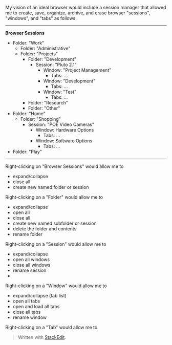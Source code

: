 My vision of an ideal browser would include a session manager that allowed me to create, save, organize, archive, and erase browser  "sessions", "windows", and "tabs" as follows.
___
**Browser Sessions**
* Folder: "Work"
	* Folder: "Administrative"
	* Folder: "Projects"
		* Folder: "Development"
			* Session: "Pluto 2.1"
				* Window: "Project Management"
					* Tabs: ...
				* Window: "Development"
					* Tabs: ...
				* Window: "Test"
					* Tabs: ...
		* Folder: "Research"
		* Folder: "Other"
* Folder: "Home"
	* Folder: "Shopping"
		* Session: "POE Video Cameras"
			* Window: Hardware Options
				* Tabs: ...
			* Window: Software Options
				* Tabs: ...
* Folder: "Play"

___
Right-clicking on "Browser Sessions" would allow me to 

 - expand/collapse
 - close all
 - create new named folder or session
 
 Right-clicking on a "Folder" would allow me to
 
 - expand/collapse
 - open all
 - close all
 - create new named subfolder or session
 - delete the folder and contents
 - rename folder

Right-clicking on a "Session" would allow me to 

 - expand/collapse
 - open all windows
 - close all windows
 - rename session
 - 

Right-clicking on a "Window" would allow me to 

 - expand/collapse (tab list)
 - open all tabs
 - open and load all tabs
 - close all tabs
 - rename window

Right-clicking on a "Tab" would allow me to 

> Written with [StackEdit](https://stackedit.io/).
<!--stackedit_data:
eyJoaXN0b3J5IjpbMTU1NjE3MDgwNSwxMTQ5ODIwNDA2XX0=
-->